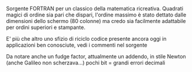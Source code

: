 Sorgente FORTRAN per un classico della matematica ricreativa.
Quadrati magici di ordine sia pari che dispari, l'ordine massimo è stato dettato
dalle dimensioni dello schermo (80 colonne) ma credo sia facilmente adattabile
per ordini superiori e stampante.

E' più che altro uno sfizio di riciclo codice presente ancora oggi in applicazioni
ben conosciute, vedi i commenti nel sorgente

Da notare anche un fudge factor, attualmente un addendo, in stile Newton
(anche Galileo non scherzava...) pochi bit = grandi errori decimali
